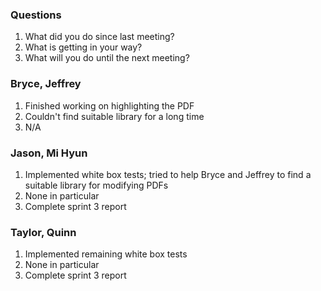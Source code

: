 ### Questions
1. What did you do since last meeting?
2. What is getting in your way?
3. What will you do until the next meeting?

### Bryce, Jeffrey
1. Finished working on highlighting the PDF
2. Couldn't find suitable library for a long time
3. N/A

### Jason, Mi Hyun
1. Implemented white box tests; tried to help Bryce and Jeffrey to find a suitable library for modifying PDFs
2. None in particular
3. Complete sprint 3 report

### Taylor, Quinn
1. Implemented remaining white box tests
2. None in particular
3. Complete sprint 3 report
